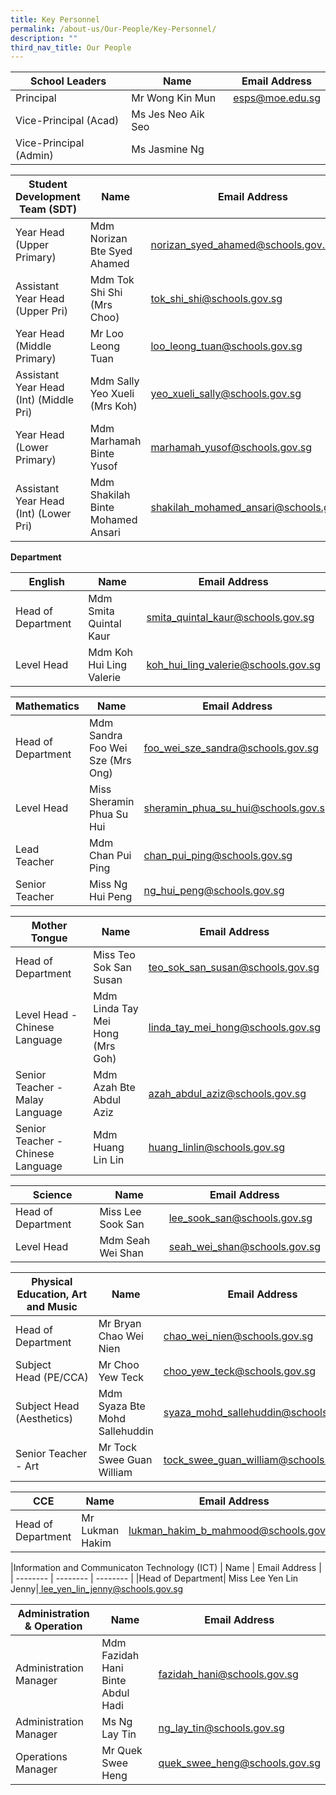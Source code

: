 ```yaml
---
title: Key Personnel
permalink: /about-us/Our-People/Key-Personnel/
description: ""
third_nav_title: Our People
---
```

| School Leaders | Name | Email Address |
| -------- | -------- | -------- |
| Principal     | Mr Wong Kin Mun     |    esps@moe.edu.sg     |
|Vice-Principal (Acad)  | Ms Jes Neo Aik Seo   | 
| Vice-Principal (Admin)  | 	Ms Jasmine Ng     |    

| Student Development Team (SDT) | Name | Email Address |
| -------- | -------- | -------- |
|Year Head (Upper Primary)|	Mdm Norizan Bte Syed Ahamed |[norizan_syed_ahamed@schools.gov.sg ](mailto:norizan_syed_ahamed@schools.gov.sg )
|Assistant Year Head (Upper Pri)|Mdm Tok Shi Shi (Mrs Choo)|[tok_shi_shi@schools.gov.sg](mailto:tok_shi_shi@schools.gov.sg)
|Year Head (Middle Primary)|Mr Loo Leong Tuan|[loo\_leong\_tuan@schools.gov.sg](mailto:loo_leong_tuan@schools.gov.sg)
|Assistant Year Head (Int) (Middle Pri)|Mdm Sally Yeo Xueli (Mrs Koh)|[yeo_xueli_sally@schools.gov.sg ](mailto:yeo_xueli_sally@schools.gov.sg )
|Year Head (Lower Primary)|Mdm Marhamah Binte Yusof|[marhamah_yusof@schools.gov.sg](mailto:marhamah_yusof@schools.gov.sg)
|Assistant Year Head (Int) (Lower Pri)|Mdm Shakilah Binte Mohamed Ansari|[shakilah_mohamed_ansari@schools.gov.sg](mailto:shakilah_mohamed_ansari@schools.gov.sg)

**Department**

| English| Name | Email Address |
| -------- | -------- | -------- |
|Head of Department|Mdm Smita Quintal Kaur|[smita_quintal_kaur@schools.gov.sg](mailto:smita_quintal_kaur@schools.gov.sg)
|Level Head|Mdm Koh Hui Ling Valerie|[koh_hui_ling_valerie@schools.gov.sg](mailto:koh_hui_ling_valerie@schools.gov.sg)

| Mathematics | Name | Email Address |
| -------- | -------- | -------- |
|Head of Department|Mdm Sandra Foo Wei Sze (Mrs Ong)|[	foo_wei_sze_sandra@schools.gov.sg ](mailto:foo_wei_sze_sandra@schools.gov.sg)
|Level Head|	Miss Sheramin Phua Su Hui |[sheramin_phua_su_hui@schools.gov.sg](mailto:sheramin_phua_su_hui@schools.gov.sg)
|Lead Teacher|Mdm Chan Pui Ping|[	chan_pui_ping@schools.gov.sg](mailto:chan_pui_ping@schools.gov.sg)
|Senior Teacher|Miss Ng Hui Peng|[ng\_hui\_peng@schools.gov.sg](mailto:ng_hui_peng@schools.gov.sg)

| Mother Tongue  | Name | Email Address |
| -------- | -------- | -------- |
|Head of Department |	Miss Teo Sok San Susan |[teo_sok_san_susan@schools.gov.sg](mailto:teo_sok_san_susan@schools.gov.sg)
|Level Head - Chinese Language|Mdm Linda Tay Mei Hong (Mrs Goh)|[linda_tay_mei_hong@schools.gov.sg](mailto:linda_tay_mei_hong@schools.gov.sg)
|Senior Teacher - Malay Language|Mdm Azah Bte Abdul Aziz|[azah_abdul_aziz@schools.gov.sg](mailto:azah_abdul_aziz@schools.gov.sg)
|Senior Teacher - Chinese Language|Mdm Huang Lin Lin|[huang_linlin@schools.gov.sg](mailto:huang_linlin@schools.gov.sg)

|Science | Name | Email Address |
| -------- | -------- | -------- |
|Head of Department|Miss Lee Sook San|[lee_sook_san@schools.gov.sg](mailto:lee_sook_san@schools.gov.sg)
|Level Head|Mdm Seah Wei Shan|[seah_wei_shan@schools.gov.sg](mailto:seah_wei_shan@schools.gov.sg)

|Physical Education, Art and Music | Name | Email Address |
| -------- | -------- | -------- |
|Head of Department|Mr Bryan Chao Wei Nien |[chao_wei_nien@schools.gov.sg ](mailto:chao_wei_nien@schools.gov.sg )
|Subject Head (PE/CCA)|	Mr Choo Yew Teck |[choo_yew_teck@schools.gov.sg](mailto:choo_yew_teck@schools.gov.sg)
|Subject Head  (Aesthetics)|Mdm Syaza Bte Mohd Sallehuddin|[syaza_mohd_sallehuddin@schools.gov.sg ](mailto:syaza_mohd_sallehuddin@schools.gov.sg )
|Senior Teacher - Art |Mr Tock Swee Guan William|[tock_swee_guan_william@schools.gov.sg ](mailto:tock_swee_guan_william@schools.gov.sg )

|CCE | Name | Email Address |
| -------- | -------- | -------- |
|Head of Department|Mr Lukman Hakim|[	lukman_hakim_b_mahmood@schools.gov.sg ](mailto:lukman_hakim_b_mahmood@schools.gov.sg )

|Information and Communicaton
Technology (ICT)  | Name | Email Address |
| -------- | -------- | -------- |
|Head of Department|	Miss Lee Yen Lin Jenny|[	lee_yen_lin_jenny@schools.gov.sg](mailto:lee_yen_lin_jenny@schools.gov.sg)

|Administration & Operation | Name | Email Address |
| -------- | -------- | -------- |
|Administration Manager|	Mdm Fazidah Hani Binte Abdul Hadi|[	fazidah_hani@schools.gov.sg](mailto:fazidah_hani@schools.gov.sg)
|Administration Manager|	Ms Ng Lay Tin|[	ng_lay_tin@schools.gov.sg](mailto:ng_lay_tin@schools.gov.sg)
|Operations Manager|	Mr Quek Swee Heng|[quek_swee_heng@schools.gov.sg](mailto:quek_swee_heng@schools.gov.sg)
